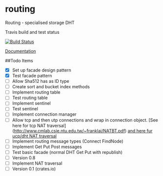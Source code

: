# routing

Routing - specialised storage DHT

Travis build and test status

[![Build Status](https://travis-ci.org/dirvine/self_encryption.svg?branch=master)](https://travis-ci.org/dirvine/self_encryption)

[Documentation](http://dirvine.github.io/routing)

##Todo Items

- [x] Set up facade design pattern
- [x] Test facade pattern
- [ ] Allow Sha512 has as ID type
- [ ] Create sort and bucket index methods 
- [ ] Implement routing table
- [ ] Test routing table 
- [ ] Implement sentinel 
- [ ] Test sentinel 
- [ ] Implement connection manager
- [ ] Allow tcp and then utp connections and wrap in connection object. [See here for tcp NAT traversal] (http://www.cmlab.csie.ntu.edu.tw/~franklai/NATBT.pdf) [and here fur ucp/dht NAT traversal
  ](http://maidsafe.net/Whitepapers/pdf/DHTbasedNATTraversal.pdf)
- [ ] Implement routing message types (Connect FindNode)
- [ ] Implement Get Put Post messages 
- [ ] Test basic facade (normal DHT Get Put with republish)
- [ ] Version 0.8
- [ ] Implement NAT traversal
- [ ] Version 0.1 (crates.io)
